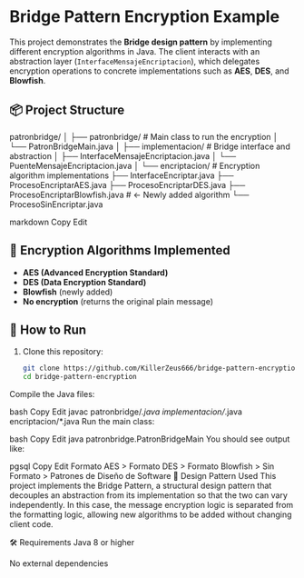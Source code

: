 # Bridge Pattern Encryption Example

This project demonstrates the **Bridge design pattern** by implementing different encryption algorithms in Java. The client interacts with an abstraction layer (`InterfaceMensajeEncriptacion`), which delegates encryption operations to concrete implementations such as **AES**, **DES**, and **Blowfish**.

## 📦 Project Structure

patronbridge/
│
├── patronbridge/ # Main class to run the encryption
│ └── PatronBridgeMain.java
│
├── implementacion/ # Bridge interface and abstraction
│ ├── InterfaceMensajeEncriptacion.java
│ └── PuenteMensajeEncriptacion.java
│
└── encriptacion/ # Encryption algorithm implementations
├── InterfaceEncriptar.java
├── ProcesoEncriptarAES.java
├── ProcesoEncriptarDES.java
├── ProcesoEncriptarBlowfish.java # ← Newly added algorithm
└── ProcesoSinEncriptar.java

markdown
Copy
Edit

## 🔐 Encryption Algorithms Implemented

- **AES (Advanced Encryption Standard)**
- **DES (Data Encryption Standard)**
- **Blowfish** (newly added)
- **No encryption** (returns the original plain message)

## 🚀 How to Run

1. Clone this repository:
   ```bash
   git clone https://github.com/KillerZeus666/bridge-pattern-encryption.git
   cd bridge-pattern-encryption
Compile the Java files:

bash
Copy
Edit
javac patronbridge/*.java implementacion/*.java encriptacion/*.java
Run the main class:

bash
Copy
Edit
java patronbridge.PatronBridgeMain
You should see output like:

pgsql
Copy
Edit
Formato AES > <Encrypted AES message>
Formato DES > <Encrypted DES message>
Formato Blowfish > <Encrypted Blowfish message>
Sin Formato > <Curso><Nombre>Patrones de Diseño de Software</Nombre></Curso>
🧠 Design Pattern Used
This project implements the Bridge Pattern, a structural design pattern that decouples an abstraction from its implementation so that the two can vary independently. In this case, the message encryption logic is separated from the formatting logic, allowing new algorithms to be added without changing client code.

🛠 Requirements
Java 8 or higher

No external dependencies


